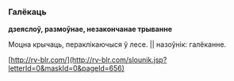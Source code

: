 ### Галёкаць
**дзеяслоў, размоўнае, незакончанае трыванне**

Моцна крычаць, пераклікаючыся ў лесе. || назоўнік: галёканне.

<a rel="author">[http://rv-blr.com/](http://rv-blr.com/slounik.jsp?letterId=0&maskId=0&pageId=656)</a>
